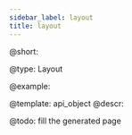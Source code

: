 ```yaml
---
sidebar_label: layout
title: layout
---          
```


@short: 


@type: Layout

@example: 



@template:	api_object
@descr: 



@todo:
fill the generated page
